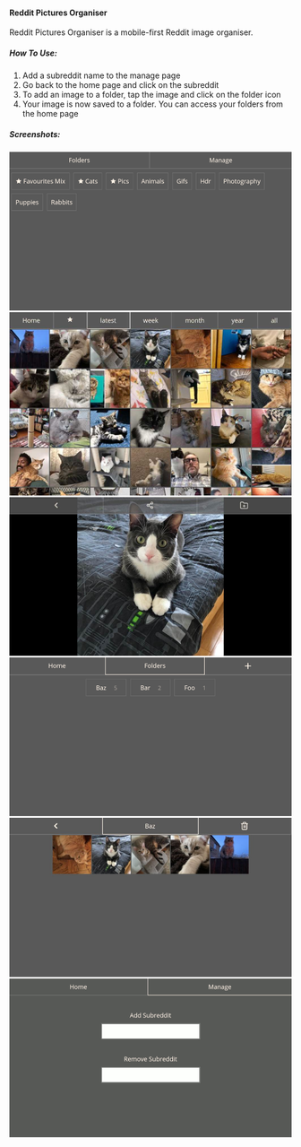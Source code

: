 #### Reddit Pictures Organiser

Reddit Pictures Organiser is a mobile-first Reddit image organiser. 

##### How To Use:

1. Add a subreddit name to the manage page
2. Go back to the home page and click on the subreddit
3. To add an image to a folder, tap the image and click on the folder icon
4. Your image is now saved to a folder. You can access your folders from the home page

##### Screenshots:

![Home Page](readme-images/Screenshot-HomePage.png)
![Subreddit Thumbnail Page](readme-images/Screenshot-SubredditThumbnails.jpg)
![Image View](readme-images/Screenshot-ImageView.jpg)
![Folders Page](readme-images/Screenshot-FoldersPage.png)
![Folder Page](readme-images/Screenshot-FolderImages.jpg)
![Manage Page](readme-images/Screenshot-ManagePage.png)